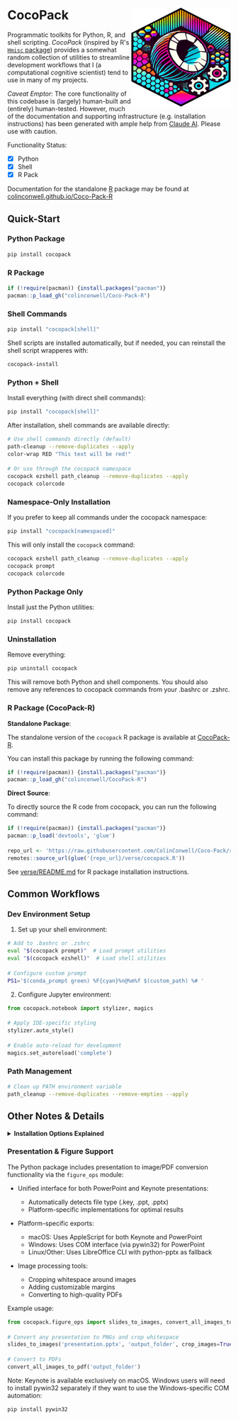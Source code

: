 # CocoPack <img src="logo.png" align="right" width="224px" height="224px" />

Programmatic toolkits for Python, R, and shell scripting. *CocoPack* (inspired by R's [`Hmisc` package](https://cran.r-project.org/web/packages/Hmisc/index.html)) provides a somewhat random collection of utilities to streamline development workflows that I (a *co*mputational *co*gnitive scientist) tend to use in many of my projects.

*Caveat Emptor*: The core functionality of this codebase is (largely) human-built and (entirely) human-tested. However, much of the documentation and supporting infrastructure (e.g. installation instructions) has been generated with ample help from [Claude AI](https://www.anthropic.com/). Please use with caution.

Functionality Status:
- [x] Python
- [x] Shell
- [x] R Pack

Documentation for the standalone [R](https://www.r-project.org/) package may be found at [colinconwell.github.io/Coco-Pack-R](https://colinconwell.github.io/CocoPack-R)

## Quick-Start

### Python Package

```bash
pip install cocopack
```

### R Package

```R
if (!require(pacman)) {install.packages("pacman")}
pacman::p_load_gh("colinconwell/Coco-Pack-R")
```

### Shell Commands

```bash
pip install "cocopack[shell]"
```

Shell scripts are installed automatically, but if needed, you can reinstall the shell script wrapperes with:

```bash
cocopack-install
```

### Python + Shell

Install everything (with direct shell commands):

```bash
pip install "cocopack[shell]"
```

After installation, shell commands are available directly:

```bash
# Use shell commands directly (default)
path-cleanup --remove-duplicates --apply
color-wrap RED "This text will be red!"

# Or use through the cocopack namespace
cocopack ezshell path_cleanup --remove-duplicates --apply
cocopack colorcode
```

### Namespace-Only Installation

If you prefer to keep all commands under the cocopack namespace:
```bash
pip install "cocopack[namespaced]"
```

This will only install the `cocopack` command:
```bash
cocopack ezshell path_cleanup --remove-duplicates --apply
cocopack prompt
cocopack colorcode
```

### Python Package Only

Install just the Python utilities:
```bash
pip install cocopack
```

### Uninstallation

Remove everything:
```bash
pip uninstall cocopack
```

This will remove both Python and shell components. You should also remove any references to cocopack commands from your .bashrc or .zshrc.

### R Package (CocoPack-R)

**Standalone Package**:

The standalone version of the `cocopack` R package is available at [CocoPack-R](https://colinconwell.github.io/CocoPack-R/).

You can install this package by running the following command:

```R
if (!require(pacman)) {install.packages("pacman")}
pacman::p_load_gh("colinconwell/CocoPack-R")
```

**Direct Source**:

To directly source the R code from cocopack, you can run the following command:

```R
if (!require(pacman)) {install.packages("pacman")}
pacman::p_load('devtools', 'glue')

repo_url <- 'https://raw.githubusercontent.com/ColinConwell/Coco-Pack/refs/heads/main'
remotes::source_url(glue('{repo_url}/verse/cocopack.R'))
```

See [verse/README.md](./verse/README.md) for R package installation instructions.

## Common Workflows

### Dev Environment Setup

1. Set up your shell environment:
```bash
# Add to .bashrc or .zshrc
eval "$(cocopack prompt)"  # Load prompt utilities
eval "$(cocopack ezshell)"  # Load shell utilities

# Configure custom prompt
PS1='$(conda_prompt green) %F{cyan}%n@%m%f $(custom_path) %# '
```

2. Configure Jupyter environment:
```python
from cocopack.notebook import stylizer, magics

# Apply IDE-specific styling
stylizer.auto_style()

# Enable auto-reload for development
magics.set_autoreload('complete')
```

### Path Management

```bash
# Clean up PATH environment variable
path_cleanup --remove-duplicates --remove-empties --apply
```

## Other Notes & Details

<details>
<summary><strong>Installation Options Explained</strong></summary>

1. **Full Installation** (`pip install "cocopack[shell]"`):
   - Users get the cocopack namespace command (e.g., `cocopack colorcode RED "text"`)
   - Users get the direct shell script wrappers (e.g., `cocopack-colorcode RED "text"`)
   - Users get the direct Python function wrappers (e.g., `color-wrap RED "text"`)

2. **Namespace-Only Installation** (`pip install "cocopack[namespaced]"`):
   - Users only get the cocopack namespace command (e.g., `cocopack colorcode RED "text"`)
</details>

### Presentation & Figure Support

The Python package includes presentation to image/PDF conversion functionality via the `figure_ops` module:

- Unified interface for both PowerPoint and Keynote presentations:
  - Automatically detects file type (.key, .ppt, .pptx)
  - Platform-specific implementations for optimal results

- Platform-specific exports:
  - macOS: Uses AppleScript for both Keynote and PowerPoint
  - Windows: Uses COM interface (via pywin32) for PowerPoint
  - Linux/Other: Uses LibreOffice CLI with python-pptx as fallback

- Image processing tools:
  - Cropping whitespace around images
  - Adding customizable margins
  - Converting to high-quality PDFs

Example usage:
```python
from cocopack.figure_ops import slides_to_images, convert_all_images_to_pdf

# Convert any presentation to PNGs and crop whitespace
slides_to_images('presentation.pptx', 'output_folder', crop_images=True)

# Convert to PDFs
convert_all_images_to_pdf('output_folder')
```

Note: Keynote is available exclusively on macOS. Windows users will need to install pywin32 separately if they want to use the Windows-specific COM automation:
```bash
pip install pywin32
```
